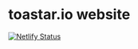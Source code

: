 # toastar.io website
[![Netlify Status](https://api.netlify.com/api/v1/badges/ae0e74d4-6860-4884-9d8d-a5e68b5d7e6e/deploy-status)](https://app.netlify.com/sites/priceless-heyrovsky-d189a0/deploys)
